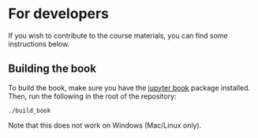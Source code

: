 # For developers
If you wish to contribute to the course materials, you can find some instructions below.

## Building the book
To build the book, make sure you have the [jupyter book](https://jupyterbook.org) package installed. Then, run the following in the root of the repository:

```
./build_book
```

Note that this does not work on Windows (Mac/Linux only).